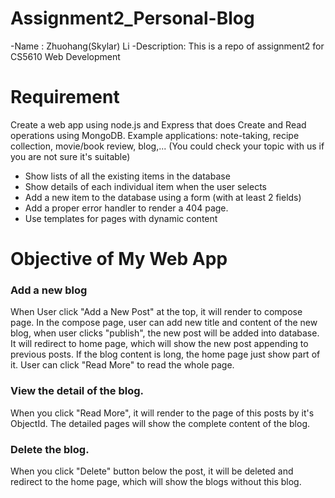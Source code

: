 # Assignment2_Personal-Blog
-Name : Zhuohang(Skylar) Li
-Description: This is a repo of assignment2 for CS5610 Web Development

<h1>
    Requirement
</h1>
<p>Create a web app using node.js and Express that does Create and Read operations using MongoDB. Example applications: note-taking, recipe collection, movie/book review, blog,... (You could check your topic with us if you are not sure it's suitable)<p>
<ul>
    <li>Show lists of all the existing items in the database</li>
    <li>Show details of each individual item when the user selects</li>
    <li>Add a new item to the database using a form (with at least 2 fields)</li>
    <li>Add a proper error handler to render a 404 page.</li>
    <li>Use templates for pages with dynamic content</li>
</ul>

<h1>Objective of My Web App</h1>
<h3>Add a new blog</h3>
When User click "Add a New Post" at the top, it will render to compose page. In the compose page, user can add new title and content
of the new blog, when user clicks "publish", the new post will be added into database. It will redirect to home page, which will show
the new post appending to previous posts.
If the blog content is long, the home page just show part of it. User can click "Read More" to read the whole page.

<h3>View the detail of the blog.</h3>
When you click "Read More", it will render to the page of this posts by it's ObjectId. The detailed pages will show the complete content
of the blog.

<h3>Delete the blog.</h3>
When you click "Delete" button below the post, it will be deleted and redirect to the home page, which will show the blogs without this 
blog.

